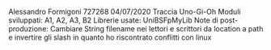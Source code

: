 Alessandro Formigoni 727268 04/07/2020
Traccia Uno-Gi-Oh
Moduli sviluppati: A1, A2, A3, B2
Librerie usate: UniBSFpMyLib
Note di post-produzione: Cambiare String filename nei lettori e scrittori da location a path e invertire gli slash in quanto ho riscontrato conflitti con linux
